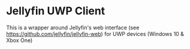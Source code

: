 # Jellyfin UWP Client
This is a wrapper around Jellyfin's web interface (see https://github.com/jellyfin/jellyfin-web) for UWP devices (Windows 10 & Xbox One)